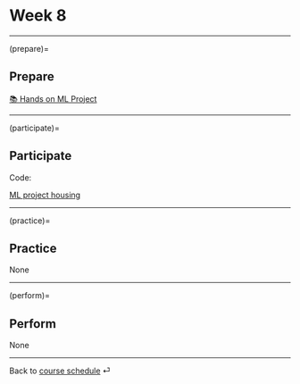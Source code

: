 # Week 8


---

(prepare)=
## Prepare

[📚 Hands on ML Project](https://e-learning.hdm-stuttgart.de/moodle/pluginfile.php/430259/mod_resource/content/0/Hands%20on%20Machine%20Learning%2C%20project.pdf)

---

(participate)=
## Participate


Code: 

[ML project housing](../code/23-case-ca-housing.ipynb)

---

(practice)=
## Practice

None



---

(perform)=
## Perform

None


---

Back to [course schedule](../docs/course-schedule.md) ⏎
